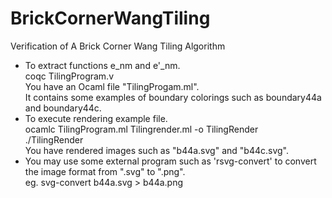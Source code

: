 # BrickCornerWangTiling
Verification of A Brick Corner Wang Tiling Algorithm

- To extract functions e_nm and e'_nm.  
       coqc TilingProgram.v  
  You have an Ocaml file "TilingProgam.ml".  
  It contains some examples of boundary colorings such as boundary44a and boundary44c.  
- To execute rendering example file.  
       ocamlc TilingProgram.ml Tilingrender.ml -o TilingRender  
       ./TilingRender  
  You have rendered images such as "b44a.svg" and "b44c.svg".  
- You may use some external program such as 'rsvg-convert' to convert the image format from ".svg" to ".png".  
     eg.  svg-convert b44a.svg > b44a.png  
